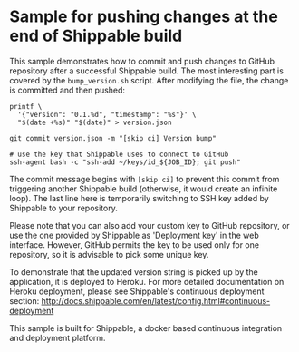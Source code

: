 Sample for pushing changes at the end of Shippable build
========================================================

This sample demonstrates how to commit and push changes to GitHub repository after a
successful Shippable build. The most interesting part is covered by the `bump_version.sh`
script. After modifying the file, the change is committed and then pushed:
  
    printf \
      '{"version": "0.1.%d", "timestamp": "%s"}' \
      "$(date +%s)" "$(date)" > version.json

    git commit version.json -m "[skip ci] Version bump"

    # use the key that Shippable uses to connect to GitHub
    ssh-agent bash -c "ssh-add ~/keys/id_${JOB_ID}; git push"

The commit message begins with `[skip ci]` to prevent this commit from triggering another
Shippable build (otherwise, it would create an infinite loop). The last line here is
temporarily switching to SSH key added by Shippable to your repository.

Please note that you can also add your custom key to GitHub repository, or use the one
provided by Shippable as 'Deployment key' in the web interface. However, GitHub permits
the key to be used only for one repository, so it is advisable to pick some unique key.

To demonstrate that the updated version string is picked up by the application, it is
deployed to Heroku. For more detailed documentation on Heroku deployment, please see Shippable's continuous
deployment section: http://docs.shippable.com/en/latest/config.html#continuous-deployment

This sample is built for Shippable, a docker based continuous integration and deployment platform.
